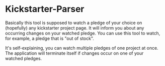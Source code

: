 # Kickstarter-Parser
Basically this tool is supposed to watch a pledge of your choice on (hopefully) any kickstarter project page. It will inform you about any occurring changes on your watched pledge. You can use this tool to watch, for example, a pledge that is "out of stock".



It's self-explaining, you can watch multiple pledges of one project at once. The application will terminate itself if changes occur on one of your watched pledges.
